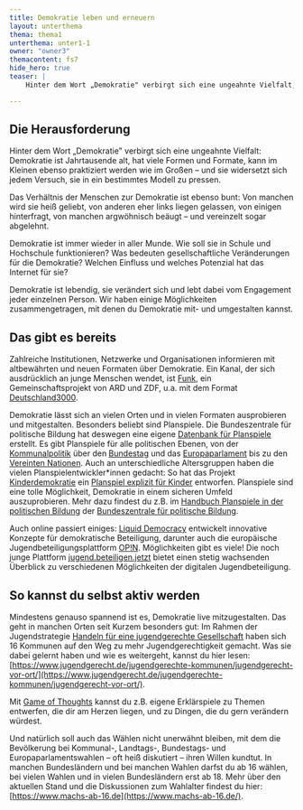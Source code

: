 ```yaml
---
title: Demokratie leben und erneuern
layout: unterthema
thema: thema1
unterthema: unter1-1
owner: "owner3"
themacontent: fs7
hide_hero: true
teaser: |
    Hinter dem Wort „Demokratie" verbirgt sich eine ungeahnte Vielfalt, denn sie ist Jahrtausende alt. Ständig arbeiten wir daran, sie an unsere Lebenswelt anzupassen. So kannst du mitmachen.

---
```


## Die Herausforderung

Hinter dem Wort „Demokratie" verbirgt sich eine ungeahnte Vielfalt: Demokratie ist Jahrtausende alt, hat viele Formen und Formate, kann im Kleinen ebenso praktiziert werden wie im Großen – und sie widersetzt sich jedem Versuch, sie in ein bestimmtes Modell zu pressen.

Das Verhältnis der Menschen zur Demokratie ist ebenso bunt: Von manchen wird sie heiß geliebt, von anderen eher links liegen gelassen, von einigen hinterfragt, von manchen argwöhnisch beäugt – und vereinzelt sogar abgelehnt.

Demokratie ist immer wieder in aller Munde. Wie soll sie in Schule und Hochschule funktionieren? Was bedeuten gesellschaftliche Veränderungen für die Demokratie? Welchen Einfluss und welches Potenzial hat das Internet für sie?

Demokratie ist lebendig, sie verändert sich und lebt dabei vom Engagement jeder einzelnen Person. Wir haben einige Möglichkeiten zusammengetragen, mit denen du Demokratie mit- und umgestalten kannst.

## Das gibt es bereits

Zahlreiche Institutionen, Netzwerke und Organisationen informieren mit altbewährten und neuen Formaten über Demokratie. Ein Kanal, der sich ausdrücklich an junge Menschen wendet, ist [Funk](https://www.funk.net/), ein Gemeinschaftsprojekt von ARD und ZDF, u.a. mit dem Format [Deutschland3000](https://www.funk.net/channel/deutschland3000/).

Demokratie lässt sich an vielen Orten und in vielen Formaten ausprobieren und mitgestalten. Besonders beliebt sind Planspiele. Die Bundeszentrale für politische Bildung hat deswegen eine eigene [Datenbank für Planspiele](http://www.bpb.de/lernen/formate/planspiele/) erstellt. Es gibt Planspiele für alle politischen Ebenen, von der [Kommunalpolitik](https://www.machs-ab-16.de/jahr-der-partizipation/politik-mitgestalten-ein-planspiel-zu-jugend-und-kommunalpolitik) über den [Bundestag](https://www.bundestag.de/besuche/hinweise/planspiel) und das [Europaparlament](https://www.eyp.de/) bis zu den [Vereinten Nationen](https://www.model-un.de/en/was-ist-mun/). Auch an unterschiedliche Altersgruppen haben die vielen Planspielentwickler\*innen gedacht: So hat das Projekt [Kinderdemokratie](http://www.kinderdemokratie.de/) ein [Planspiel explizit für Kinder](http://www.kinderdemokratie.de/planspiel/) entworfen. Planspiele sind eine tolle Möglichkeit, Demokratie in einem sicheren Umfeld auszuprobieren. Mehr dazu findest du z.B. im [Handbuch Planspiele in der politischen Bildung](http://www.bpb.de/shop/buecher/schriftenreihe/258920/handbuch-planspiele-in-der-politischen-bildung) der [Bundeszentrale für politische Bildung](http://www.bpb.de/).

Auch online passiert einiges: [Liquid Democracy](https://liqd.net/de/) entwickelt innovative Konzepte für demokratische Beteiligung, darunter auch die europäische Jugendbeteiligungsplattform [OP!N](https://opin.me/de/). Möglichkeiten gibt es viele! Die noch junge Plattform [jugend.beteiligen.jetzt](https://jugend.beteiligen.jetzt/) bietet einen stetig wachsenden Überblick zu verschiedenen Möglichkeiten der digitalen Jugendbeteiligung.

## So kannst du selbst aktiv werden
Mindestens genauso spannend ist es, Demokratie live mitzugestalten.
Das geht in manchen Orten seit Kurzem besonders gut: Im Rahmen der Jugendstrategie [Handeln für eine jugendgerechte Gesellschaft](https://www.jugendgerecht.de/ueber-uns/jugendstrategie-2015-2018/) haben sich 16 Kommunen auf den Weg zu mehr Jugendgerechtigkeit gemacht. Was sie dabei gelernt haben und wie es weitergeht, kannst du hier lesen: [https://www.jugendgerecht.de/jugendgerechte-kommunen/jugendgerecht-vor-ort/](https://www.jugendgerecht.de/jugendgerechte-kommunen/jugendgerecht-vor-ort/).

Mit [Game of Thoughts](https://demokratielabore.de/workshops/game-of-thoughts/) kannst du z.B. eigene Erklärspiele zu Themen entwerfen, die dir am Herzen liegen, und zu Dingen, die du gern verändern würdest.

Und natürlich soll auch das Wählen nicht unerwähnt bleiben, mit dem die Bevölkerung bei Kommunal-, Landtags-, Bundestags- und Europaparlamentswahlen – oft heiß diskutiert – ihren Willen kundtut. In manchen Bundesländern und bei manchen Wahlen darfst du ab 16 wählen, bei vielen Wahlen und in vielen Bundesländern erst ab 18. Mehr über den aktuellen Stand und die Diskussionen zum Wahlalter findest du hier: [https://www.machs-ab-16.de](https://www.machs-ab-16.de/).